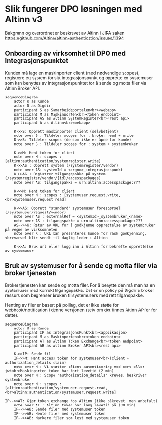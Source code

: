 # Slik fungerer DPO løsningen med Altinn v3 
Bakgrunn og overordnet er beskrevet av Altinn i JIRA saken :
https://github.com/Altinn/altinn-authentication/issues/1394

## Onboarding av virksomhet til DPO med Integrasjonspunktet
Kunden må lage en maskinporten client (med nødvendige scopes),
registrere ett system for sitt integrasjonspunkt og opprette
en systemuser som kan benyttes av integrasjonspunktet for å
sende og motta filer via Altinn Broker API.
```mermaid
sequenceDiagram
    actor K as Kunde
    actor D as Digdir
    participant S as Samarbeidsportalen<br><webapp>
    participant M as Maskinporten<br><token endpoint>
    participant AS as Altinn SystemRegister<br><rest api>
    participant A as Altinn<br><webapp>
    
    K->>S: Opprett maskinporten client (selvbetjent)
    note over S : Tildeler scopes for : broker read + write
    D->>S: Tildeler scopes (de som ikke er åpne for kunde) 
    note over S : Tildeler scopes for : system + systembruker
    
    K->>M: Hent token for client
    note over M : scopes : [altinn:authentication/systemregister.write]
    K->>AS : Opprett system (/systemregister/vendor)
    note over AS: systemId = <orgno>_integrasjonspunkt
    K->>AS : Registrer tilgangspakke på system (/systemregister/vendor/{id}/accesspackages)
    note over AS: tilgangspakke = urn:altinn:accesspackage:???
    
    K->>M: Hent token for client
    note over M : scopes : [systemuser.request.write,<br>systemuser.request.read]

    K->>AS: Opprett "standard" systemuser forespørsel (/systemuser/request/vendor)
    note over AS : externalRef = <systemId>_systembruker_<name>
    note over AS : tilgangspakke = urn:altinn:accesspackage:???
    AS-->>K: Retur av URL for å godkjenne opprettelse av systembruker på vegne av virksomheten
    note over K : URL kan presenteres kunde for rask godkjenning,<br>varsel blir sendt til daglig leder i Altinn
    
    K->>A: Bruk url eller logg inn i Altinn for bekrefte opprettelse av systemuser
```

## Bruk av systemuser for å sende og motta filer via broker tjenesten
Broker tjenesten kan sende og motta filer.  For å benytte den må man ha en systemuser
med korrekt tilgangspakke.  Det er en policy på Digdir's broker ressurs som begrenser
bruken til systemusers med rett tilganspakke.

Henting av filer er basert på polling, det er ikke støtte for webhook/notification
i denne versjonen (selv om det finnes Altinn API'er for dette).
```mermaid
sequenceDiagram
    actor K as Kunde
    participant IP as IntegrasjonsPunkt<br><applikasjon>
    participant M as Maskinporten<br><token endpoint>
    participant AT as Altinn Token Exchange<br><token endpoint>
    participant AB as Altinn Broker API<br><rest api>
    
    K->>IP: Sende fil
    IP->>M: Hent access token for systemuser<br>(client + authorization_details claim)
    note over M : Vi støtter client autentisering med cert eller jwk<br>Maskinporten token har kort levetid (2 min)
    note over M : Scope 'authorization_details' kreves, beskriver systembruker 
    note over M : scopes : [altinn:authentication/systemuser.request.read,<br>altinn:authentication/systemuser.request.write]

IP-->>AT: Gjør token exchange hos Altinn (ikke påkrevet, men anbefalt)
    note over AT : Altinn token har lang levetid på (30 min)
    IP-->>AB: Sende filer med systemuser token
    IP-->>AB: Hente filer med systemuser token
    IP-->>AB: Markere filer som lest med systemuser token
```
